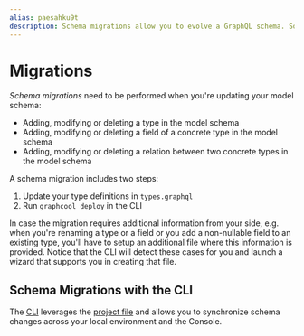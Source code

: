 ```yaml
---
alias: paesahku9t
description: Schema migrations allow you to evolve a GraphQL schema. Sometimes, data migrations are required as well.
---
```


# Migrations

_Schema migrations_ need to be performed when you're updating your model schema:

- Adding, modifying or deleting a type in the model schema
- Adding, modifying or deleting a field of a concrete type in the model schema
- Adding, modifying or deleting a relation between two concrete types in the model schema

A schema migration includes two steps:

1. Update your type definitions in `types.graphql`
2. Run `graphcool deploy` in the CLI

<InfoBox type=warning>

In case the migration requires additional information from your side, e.g. when you're renaming a type or a field or you add a non-nullable field to an existing type, you'll have to setup an additional file where this information is provided. Notice that the CLI will detect these cases for you and launch a wizard that supports you in creating that file.

</InfoBox>

## Schema Migrations with the CLI

The [CLI](!alias-kie1quohli) leverages the [project file](!alias-uhieg2shio) and allows you to synchronize schema changes across your local environment and the Console.
